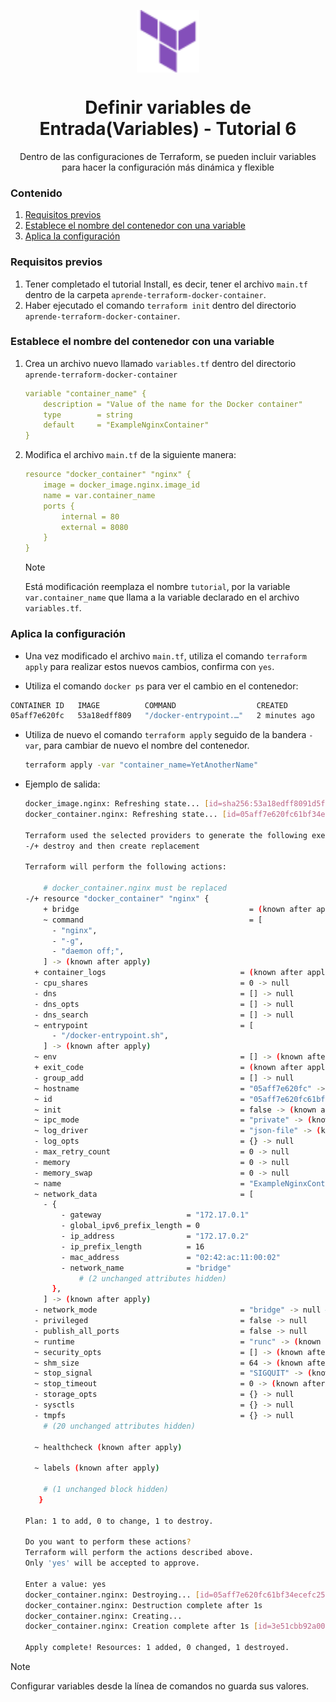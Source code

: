 <p align='center'><img src='https://raw.githubusercontent.com/maycloud-mx/ilustraciones/ee27844a4ec7810ee6eab8770fc6c1828fd7772c/logotipos/terraform-logo.svg' align='center' height='100'></p>

<h1 align='center'>Definir variables de Entrada(Variables) - Tutorial 6</h1>

<p align='center'>Dentro de las configuraciones de Terraform, se pueden incluir variables para hacer la configuración más dinámica y flexible</p>

### Contenido

1. [Requisitos previos](#requisitos-previos)
2. [Establece el nombre del contenedor con una variable](#establece-el-nombre-del-contenedor-con-una-variable)
3. [Aplica la configuración](#aplica-la-configuración)

### Requisitos previos

1. Tener completado el tutorial Install, es decir, tener el archivo `main.tf` dentro de la carpeta `aprende-terraform-docker-container`.
2. Haber ejecutado el comando `terraform init` dentro del directorio `aprende-terraform-docker-container`.

### Establece el nombre del contenedor con una variable

1. Crea un archivo nuevo llamado `variables.tf` dentro del directorio `aprende-terraform-docker-container`
    ```yml
    variable "container_name" {
        description = "Value of the name for the Docker container"
        type        = string
        default     = "ExampleNginxContainer"
    }
    ```
2. Modifica el archivo `main.tf` de la siguiente manera:
    ```yml
    resource "docker_container" "nginx" {
        image = docker_image.nginx.image_id
        name = var.container_name
        ports {
            internal = 80
            external = 8080
        }
    }
    ```
    > [!NOTE]
    > Está modificación reemplaza el nombre `tutorial`, por la variable `var.container_name` que llama a la variable declarado en el archivo `variables.tf`.

### Aplica la configuración

- Una vez modificado el archivo `main.tf`, utiliza el comando `terraform apply` para realizar estos nuevos cambios, confirma con `yes`.


- Utiliza el comando `docker ps` para ver el cambio en el contenedor:

```sh
CONTAINER ID   IMAGE          COMMAND                  CREATED         STATUS              PORTS                  NAMES
05aff7e620fc   53a18edff809   "/docker-entrypoint.…"   2 minutes ago   Up About a minute   0.0.0.0:8080->80/tcp   ExampleNginxContainer
```

- Utiliza de nuevo el comando `terraform apply` seguido de la bandera `-var`, para cambiar de nuevo el nombre del contenedor.

    ```sh
    terraform apply -var "container_name=YetAnotherName"
    ```
    
- Ejemplo de salida:

    ```sh
    docker_image.nginx: Refreshing state... [id=sha256:53a18edff8091d5faff1e42b4d885bc5f0f897873b0b8f0ace236cd5930819b0nginx:latest]
    docker_container.nginx: Refreshing state... [id=05aff7e620fc61bf34ecefc25c96f24a2b8087c4d3e0d7a2d63dcb7ed97519ba]

    Terraform used the selected providers to generate the following execution plan. Resource actions are indicated with the following symbols:
    -/+ destroy and then create replacement

    Terraform will perform the following actions:

        # docker_container.nginx must be replaced
    -/+ resource "docker_container" "nginx" {
        + bridge                                      = (known after apply)
        ~ command                                     = [
          - "nginx",
          - "-g",
          - "daemon off;",
        ] -> (known after apply)
      + container_logs                              = (known after apply)
      - cpu_shares                                  = 0 -> null
      - dns                                         = [] -> null
      - dns_opts                                    = [] -> null
      - dns_search                                  = [] -> null
      ~ entrypoint                                  = [
          - "/docker-entrypoint.sh",
        ] -> (known after apply)
      ~ env                                         = [] -> (known after apply)
      + exit_code                                   = (known after apply)
      - group_add                                   = [] -> null
      ~ hostname                                    = "05aff7e620fc" -> (known after apply)
      ~ id                                          = "05aff7e620fc61bf34ecefc25c96f24a2b8087c4d3e0d7a2d63dcb7ed97519ba" -> (known after apply)
      ~ init                                        = false -> (known after apply)
      ~ ipc_mode                                    = "private" -> (known after apply)
      ~ log_driver                                  = "json-file" -> (known after apply)
      - log_opts                                    = {} -> null
      - max_retry_count                             = 0 -> null
      - memory                                      = 0 -> null
      - memory_swap                                 = 0 -> null
      ~ name                                        = "ExampleNginxContainer" -> "YetAnotherName" # forces replacement
      ~ network_data                                = [
        - {
            - gateway                   = "172.17.0.1"
            - global_ipv6_prefix_length = 0
            - ip_address                = "172.17.0.2"
            - ip_prefix_length          = 16
            - mac_address               = "02:42:ac:11:00:02"
            - network_name              = "bridge"
                # (2 unchanged attributes hidden)
          },
        ] -> (known after apply)
      - network_mode                                = "bridge" -> null # forces replacement
      - privileged                                  = false -> null
      - publish_all_ports                           = false -> null
      ~ runtime                                     = "runc" -> (known after apply)
      ~ security_opts                               = [] -> (known after apply)
      ~ shm_size                                    = 64 -> (known after apply)
      ~ stop_signal                                 = "SIGQUIT" -> (known after apply)
      ~ stop_timeout                                = 0 -> (known after apply)
      - storage_opts                                = {} -> null
      - sysctls                                     = {} -> null
      - tmpfs                                       = {} -> null
        # (20 unchanged attributes hidden)

      ~ healthcheck (known after apply)

      ~ labels (known after apply)

        # (1 unchanged block hidden)
       }

    Plan: 1 to add, 0 to change, 1 to destroy.

    Do you want to perform these actions?
    Terraform will perform the actions described above.
    Only 'yes' will be accepted to approve.

    Enter a value: yes
    docker_container.nginx: Destroying... [id=05aff7e620fc61bf34ecefc25c96f24a2b8087c4d3e0d7a2d63dcb7ed97519ba]
    docker_container.nginx: Destruction complete after 1s
    docker_container.nginx: Creating...
    docker_container.nginx: Creation complete after 1s [id=3e51cbb92a0024cf6ba58d43cbe06ef859da78dab84d03fa1a7c86435541f142]

    Apply complete! Resources: 1 added, 0 changed, 1 destroyed.
    ```

> [!Note]
> Configurar variables desde la línea de comandos no guarda sus valores.